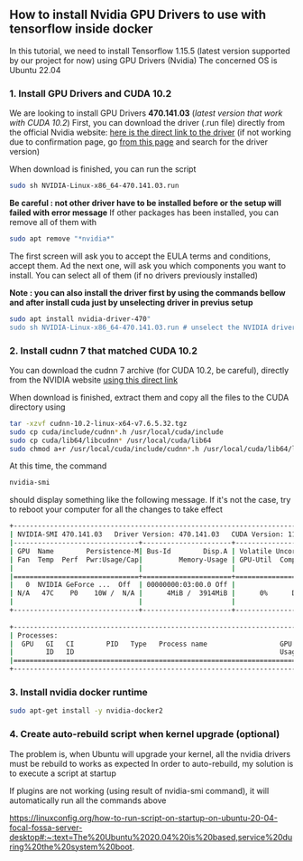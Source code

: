## How to install Nvidia GPU Drivers to use with tensorflow inside docker

In this tutorial, we need to install Tensorflow 1.15.5 (latest version supported by our project for now) using GPU Drivers (Nvidia)
The concerned OS is Ubuntu 22.04

### 1. Install GPU Drivers and CUDA 10.2

We are looking to install GPU Drivers **470.141.03** (*latest version that work with CUDA 10.2*)
First, you can download the driver (.run file) directly from the official Nvidia website: [here is the direct link to the driver](https://www.nvidia.com/content/DriverDownload-March2009/confirmation.php?url=/XFree86/Linux-x86_64/470.141.03/NVIDIA-Linux-x86_64-470.141.03.run&lang=us&type=TITAN) (if not working due to confirmation page, go [from this page](https://www.nvidia.com/en-us/drivers/unix/) and search for the driver version)

When download is finished, you can run the script

```bash
sudo sh NVIDIA-Linux-x86_64-470.141.03.run
```

**Be careful : not other driver have to be installed before or the setup will failed with error message**
If other packages has been installed, you can remove all of them with

```bash
sudo apt remove "*nvidia*"
```

The first screen will ask you to accept the EULA terms and conditions, accept them.
Ad the next one, will ask you which components you want to install. You can select all of them (if no drivers previously installed)

**Note : you can also install the driver first by using the commands bellow and after install cuda just by unselecting driver in previus setup**

```bash
sudo apt install nvidia-driver-470"
sudo sh NVIDIA-Linux-x86_64-470.141.03.run # unselect the NVIDIA drivers on the second step here 
```

### 2. Install cudnn 7 that matched CUDA 10.2

You can download the cudnn 7 archive (for CUDA 10.2, be careful), directly from the NVIDIA website [using this direct link](https://developer.nvidia.com/compute/machine-learning/cudnn/secure/7.6.5.32/Production/10.2_20191118/cudnn-10.2-linux-x64-v7.6.5.32.tgz)

When download is finished, extract them and copy all the files to the CUDA directory using

```bash
tar -xzvf cudnn-10.2-linux-x64-v7.6.5.32.tgz
sudo cp cuda/include/cudnn*.h /usr/local/cuda/include
sudo cp cuda/lib64/libcudnn* /usr/local/cuda/lib64
sudo chmod a+r /usr/local/cuda/include/cudnn*.h /usr/local/cuda/lib64/libcudnn*
```

At this time, the command 

```bash
nvidia-smi 
```

should display something like the following message. If it's not the case, try to reboot your computer for all the changes to take effect

```bash
+-----------------------------------------------------------------------------+
| NVIDIA-SMI 470.141.03   Driver Version: 470.141.03   CUDA Version: 11.4     |
|-------------------------------+----------------------+----------------------+
| GPU  Name        Persistence-M| Bus-Id        Disp.A | Volatile Uncorr. ECC |
| Fan  Temp  Perf  Pwr:Usage/Cap|         Memory-Usage | GPU-Util  Compute M. |
|                               |                      |               MIG M. |
|===============================+======================+======================|
|   0  NVIDIA GeForce ...  Off  | 00000000:03:00.0 Off |                  N/A |
| N/A   47C    P0    10W /  N/A |      4MiB /  3914MiB |      0%      Default |
|                               |                      |                  N/A |
+-------------------------------+----------------------+----------------------+
                                                                               
+-----------------------------------------------------------------------------+
| Processes:                                                                  |
|  GPU   GI   CI        PID   Type   Process name                  GPU Memory |
|        ID   ID                                                   Usage      |
|=============================================================================|
+-----------------------------------------------------------------------------+
```

### 3. Install nvidia docker runtime

```bash
sudo apt-get install -y nvidia-docker2
```

### 4. Create auto-rebuild script when kernel upgrade (optional)

The problem is, when Ubuntu will upgrade your kernel, all the nvidia drivers must be rebuild to works as expected
In order to auto-rebuild, my solution is to execute a script at startup

If plugins are not working (using result of nvidia-smi command), it will automatically run all the commands above

https://linuxconfig.org/how-to-run-script-on-startup-on-ubuntu-20-04-focal-fossa-server-desktop#:~:text=The%20Ubuntu%2020.04%20is%20based,service%20during%20the%20system%20boot.

